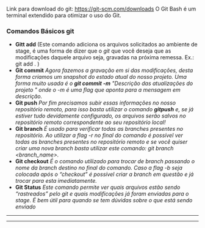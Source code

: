 Link para download do git: https://git-scm.com/downloads
O Git Bash é um terminal extendido para otimizar o uso do Git.

### Comandos Básicos git

* **Gitt add** (Este comando adiciona os arquivos solicitados ao ambiente de stage, é uma forma de dizer que o *git* que você deseja que as modificações daquele arquivo seja, gravadas na próxima remessa. Ex.: git add . )
* **Git commit**   *Agora fazemos a gravação em si das modificações, desta forma criamos um snapshot do estado atual do nosso projeto. Uma forma muito usada é o **git commit -m**  "Descrição das atualizações do projeto " onde o -m é uma flag que aponta para a mensagem em descrição.*  
* **Git push** *Por fim precisamos subir essas informações no nosso repositório remoto, para isso basta utilizar o comando **gitpush** e, se já estiver tudo devidamente configurado, os arquivos serão salvos no repositório remoto correspondente ao seu repositório local!*
* **Git branch**  _É usado para verificar todas as branches presentes no repositório. Ao utilizar a flag -r no final do comando é possível ver todas as branches presentes no repositório remoto e se você quiser criar uma nova branch basta utilizar este comando: git branch <branch_name>._
* **Git checkout** _É o comando utilizado para trocar de branch passando o nome da branch destino no final do comando. Caso a flag -b seja colocada após o “checkout” é possível criar a branch em questão e já trocar para esta imediatamente._
* **Git Status** _Este comando permite ver quais arquivos estão sendo “rastreados” pelo git e quais modificações já foram enviadas para o stage. É bem útil para quando se tem dúvidas sobre o que está sendo enviado_

***

---

